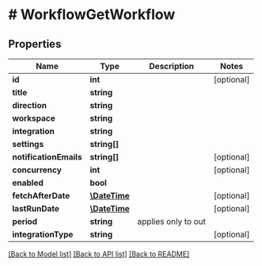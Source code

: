 # # WorkflowGetWorkflow

## Properties

Name | Type | Description | Notes
------------ | ------------- | ------------- | -------------
**id** | **int** |  | [optional] 
**title** | **string** |  | 
**direction** | **string** |  | 
**workspace** | **string** |  | 
**integration** | **string** |  | 
**settings** | **string[]** |  | 
**notificationEmails** | **string[]** |  | [optional] 
**concurrency** | **int** |  | [optional] 
**enabled** | **bool** |  | 
**fetchAfterDate** | [**\DateTime**](\DateTime.md) |  | [optional] 
**lastRunDate** | [**\DateTime**](\DateTime.md) |  | [optional] 
**period** | **string** | applies only to out | 
**integrationType** | **string** |  | [optional] 

[[Back to Model list]](../../README.md#documentation-for-models) [[Back to API list]](../../README.md#documentation-for-api-endpoints) [[Back to README]](../../README.md)


